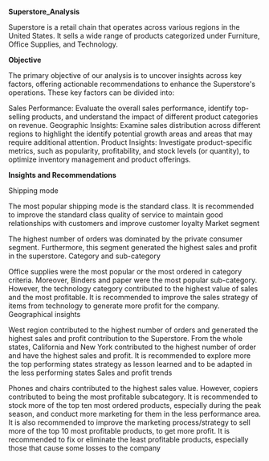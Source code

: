 **Superstore_Analysis**

Superstore is a retail chain that operates across various regions in the United States. It sells a wide range of products categorized under Furniture, Office Supplies, and Technology.

**Objective**


The primary objective of our analysis is to uncover insights across key factors, offering actionable recommendations to enhance the Superstore's operations. These key factors can be divided into:

Sales Performance: Evaluate the overall sales performance, identify top-selling products, and understand the impact of different product categories on revenue.
Geographic Insights: Examine sales distribution across different regions to highlight the identify potential growth areas and areas that may require additional attention.
Product Insights: Investigate product-specific metrics, such as popularity, profitability, and stock levels (or quantity), to optimize inventory management and product offerings.

**Insights and Recommendations**

Shipping mode

The most popular shipping mode is the standard class. It is recommended to improve the standard class quality of service to maintain good relationships with customers and improve customer loyalty
Market segment

The highest number of orders was dominated by the private consumer segment. Furthermore, this segment generated the highest sales and profit in the superstore.
Category and sub-category

Office supplies were the most popular or the most ordered in category criteria. Moreover, Binders and paper were the most popular sub-category. However, the technology category contributed to the highest value of sales and the most profitable. It is recommended to improve the sales strategy of items from technology to generate more profit for the company.
Geographical insights

West region contributed to the highest number of orders and generated the highest sales and profit contribution to the Superstore. From the whole states, California and New York contributed to the highest number of order and have the highest sales and profit. It is recommended to explore more the top performing states strategy as lesson learned and to be adapted in the less performing states
Sales and profit trends

Phones and chairs contributed to the highest sales value. However, copiers contributed to being the most profitable subcategory. It is recommended to stock more of the top ten most ordered products, especially during the peak season, and conduct more marketing for them in the less performance area. It is also recommended to improve the marketing process/strategy to sell more of the top 10 most profitable products, to get more profit. It is recommended to fix or eliminate the least profitable products, especially those that cause some losses to the company
